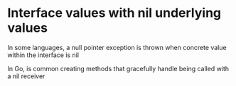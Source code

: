 # Interface values with nil underlying values

In some languages, a null pointer exception is thrown when concrete value within the interface is nil

In Go, is common creating methods that gracefully handle being called with a nil receiver

